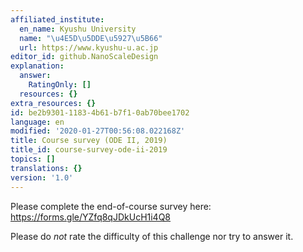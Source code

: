 ```yaml
---
affiliated_institute:
  en_name: Kyushu University
  name: "\u4E5D\u5DDE\u5927\u5B66"
  url: https://www.kyushu-u.ac.jp
editor_id: github.NanoScaleDesign
explanation:
  answer:
    RatingOnly: []
  resources: {}
extra_resources: {}
id: be2b9301-1183-4b61-b7f1-0ab70bee1702
language: en
modified: '2020-01-27T00:56:08.022168Z'
title: Course survey (ODE II, 2019)
title_id: course-survey-ode-ii-2019
topics: []
translations: {}
version: '1.0'
---
```


Please complete the end-of-course survey here: https://forms.gle/YZfq8qJDkUcH1i4Q8

Please do *not* rate the difficulty of this challenge nor try to answer it.
